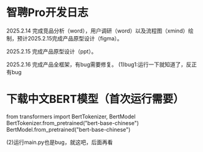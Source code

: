 # 智聘Pro开发日志
2025.2.14
完成竞品分析（word），用户调研（word）以及流程图（xmind）绘制，预计2025.2.15完成产品原型设计（figma）。

2025.2.15
完成产品原型设计（ppt）。

2025.2.16
完成产品全框架，有bug需要修复。
(1)bug1:运行一下就知道了，反正有bug
# 下载中文BERT模型（首次运行需要）
from transformers import BertTokenizer, BertModel
BertTokenizer.from_pretrained("bert-base-chinese")
BertModel.from_pretrained("bert-base-chinese")

(2)运行main.py也是bug，就这吧，后面再看


